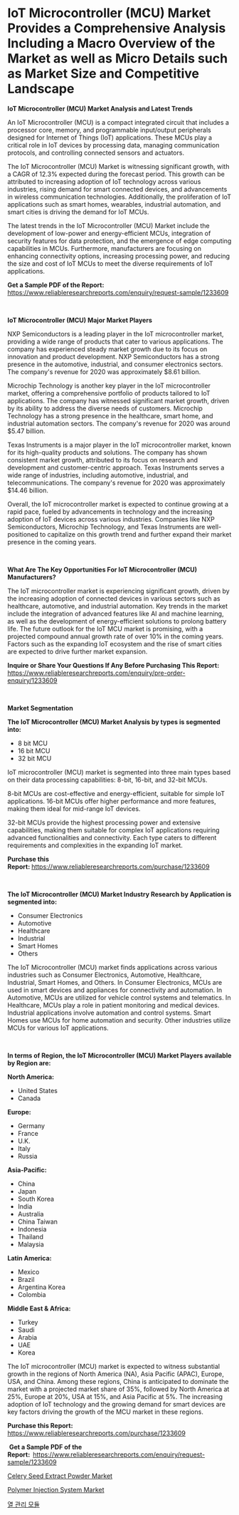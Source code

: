 <p><h1>IoT Microcontroller (MCU) Market Provides a Comprehensive Analysis Including a Macro Overview of the Market as well as Micro Details such as Market Size and Competitive Landscape</h1></p><p><strong>IoT Microcontroller (MCU) Market Analysis and Latest Trends</strong></p>
<p><p>An IoT Microcontroller (MCU) is a compact integrated circuit that includes a processor core, memory, and programmable input/output peripherals designed for Internet of Things (IoT) applications. These MCUs play a critical role in IoT devices by processing data, managing communication protocols, and controlling connected sensors and actuators.</p><p>The IoT Microcontroller (MCU) Market is witnessing significant growth, with a CAGR of 12.3% expected during the forecast period. This growth can be attributed to increasing adoption of IoT technology across various industries, rising demand for smart connected devices, and advancements in wireless communication technologies. Additionally, the proliferation of IoT applications such as smart homes, wearables, industrial automation, and smart cities is driving the demand for IoT MCUs.</p><p>The latest trends in the IoT Microcontroller (MCU) Market include the development of low-power and energy-efficient MCUs, integration of security features for data protection, and the emergence of edge computing capabilities in MCUs. Furthermore, manufacturers are focusing on enhancing connectivity options, increasing processing power, and reducing the size and cost of IoT MCUs to meet the diverse requirements of IoT applications.</p></p>
<p><strong>Get a Sample PDF of the Report:&nbsp;</strong> <a href="https://www.reliableresearchreports.com/enquiry/request-sample/1233609">https://www.reliableresearchreports.com/enquiry/request-sample/1233609</a></p>
<p>&nbsp;</p>
<p><strong>IoT Microcontroller (MCU) Major Market Players</strong></p>
<p><p>NXP Semiconductors is a leading player in the IoT microcontroller market, providing a wide range of products that cater to various applications. The company has experienced steady market growth due to its focus on innovation and product development. NXP Semiconductors has a strong presence in the automotive, industrial, and consumer electronics sectors. The company's revenue for 2020 was approximately $8.61 billion.</p><p>Microchip Technology is another key player in the IoT microcontroller market, offering a comprehensive portfolio of products tailored to IoT applications. The company has witnessed significant market growth, driven by its ability to address the diverse needs of customers. Microchip Technology has a strong presence in the healthcare, smart home, and industrial automation sectors. The company's revenue for 2020 was around $5.47 billion.</p><p>Texas Instruments is a major player in the IoT microcontroller market, known for its high-quality products and solutions. The company has shown consistent market growth, attributed to its focus on research and development and customer-centric approach. Texas Instruments serves a wide range of industries, including automotive, industrial, and telecommunications. The company's revenue for 2020 was approximately $14.46 billion.</p><p>Overall, the IoT microcontroller market is expected to continue growing at a rapid pace, fueled by advancements in technology and the increasing adoption of IoT devices across various industries. Companies like NXP Semiconductors, Microchip Technology, and Texas Instruments are well-positioned to capitalize on this growth trend and further expand their market presence in the coming years.</p></p>
<p>&nbsp;</p>
<p><strong>What Are The Key Opportunities For IoT Microcontroller (MCU) Manufacturers?</strong></p>
<p><p>The IoT microcontroller market is experiencing significant growth, driven by the increasing adoption of connected devices in various sectors such as healthcare, automotive, and industrial automation. Key trends in the market include the integration of advanced features like AI and machine learning, as well as the development of energy-efficient solutions to prolong battery life. The future outlook for the IoT MCU market is promising, with a projected compound annual growth rate of over 10% in the coming years. Factors such as the expanding IoT ecosystem and the rise of smart cities are expected to drive further market expansion.</p></p>
<p><strong>Inquire or Share Your Questions If Any Before Purchasing This Report:</strong> <a href="https://www.reliableresearchreports.com/enquiry/pre-order-enquiry/1233609">https://www.reliableresearchreports.com/enquiry/pre-order-enquiry/1233609</a></p>
<p>&nbsp;</p>
<p><strong>Market Segmentation</strong></p>
<p><strong>The IoT Microcontroller (MCU) Market Analysis by types is segmented into:</strong></p>
<p><ul><li>8 bit MCU</li><li>16 bit MCU</li><li>32 bit MCU</li></ul></p>
<p><p>IoT microcontroller (MCU) market is segmented into three main types based on their data processing capabilities: 8-bit, 16-bit, and 32-bit MCUs. </p><p>8-bit MCUs are cost-effective and energy-efficient, suitable for simple IoT applications. 16-bit MCUs offer higher performance and more features, making them ideal for mid-range IoT devices. </p><p>32-bit MCUs provide the highest processing power and extensive capabilities, making them suitable for complex IoT applications requiring advanced functionalities and connectivity. Each type caters to different requirements and complexities in the expanding IoT market.</p></p>
<p><strong>Purchase this Report:&nbsp;</strong><a href="https://www.reliableresearchreports.com/purchase/1233609">https://www.reliableresearchreports.com/purchase/1233609</a></p>
<p>&nbsp;</p>
<p><strong>The IoT Microcontroller (MCU) Market Industry Research by Application is segmented into:</strong></p>
<p><ul><li>Consumer Electronics</li><li>Automotive</li><li>Healthcare</li><li>Industrial</li><li>Smart Homes</li><li>Others</li></ul></p>
<p><p>The IoT Microcontroller (MCU) market finds applications across various industries such as Consumer Electronics, Automotive, Healthcare, Industrial, Smart Homes, and Others. In Consumer Electronics, MCUs are used in smart devices and appliances for connectivity and automation. In Automotive, MCUs are utilized for vehicle control systems and telematics. In Healthcare, MCUs play a role in patient monitoring and medical devices. Industrial applications involve automation and control systems. Smart Homes use MCUs for home automation and security. Other industries utilize MCUs for various IoT applications.</p></p>
<p>&nbsp;</p>
<p><strong>In terms of Region, the IoT Microcontroller (MCU) Market Players available by Region are:</strong></p>
<p>
    <p> <strong> North America: </strong>
        <ul>
            <li>United States</li>
            <li>Canada</li>
        </ul>
        </p> 
    <p> <strong> Europe: </strong>
        <ul>
            <li>Germany</li>
            <li>France</li>
            <li>U.K.</li>
            <li>Italy</li>
            <li>Russia</li>
        </ul>
        </p> 
    <p> <strong> Asia-Pacific: </strong>
        <ul>
            <li>China</li>
            <li>Japan</li>
            <li>South Korea</li>
            <li>India</li>
            <li>Australia</li>
            <li>China Taiwan</li>
            <li>Indonesia</li>
            <li>Thailand</li>
            <li>Malaysia</li>
        </ul>
        </p> 
    <p> <strong> Latin America: </strong>
        <ul>
            <li>Mexico</li>
            <li>Brazil</li>
            <li>Argentina Korea</li>
            <li>Colombia</li>
        </ul>
        </p> 
    <p> <strong> Middle East & Africa: </strong>
        <ul>
            <li>Turkey</li>
            <li>Saudi</li>
            <li>Arabia</li>
            <li>UAE</li>
            <li>Korea</li>
        </ul>
    </p>
    </p>
<p><p>The IoT microcontroller (MCU) market is expected to witness substantial growth in the regions of North America (NA), Asia Pacific (APAC), Europe, USA, and China. Among these regions, China is anticipated to dominate the market with a projected market share of 35%, followed by North America at 25%, Europe at 20%, USA at 15%, and Asia Pacific at 5%. The increasing adoption of IoT technology and the growing demand for smart devices are key factors driving the growth of the MCU market in these regions.</p></p>
<p><strong>Purchase this Report: </strong><a href="https://www.reliableresearchreports.com/purchase/1233609">https://www.reliableresearchreports.com/purchase/1233609</a></p>
<p>&nbsp;<strong>Get a Sample PDF of the Report:&nbsp;&nbsp;</strong><a href="https://www.reliableresearchreports.com/enquiry/request-sample/1233609">https://www.reliableresearchreports.com/enquiry/request-sample/1233609</a></p>
<p><strong></strong></p>
<p><p><a href="https://acidic-farm-354.notion.site/Celery-Seed-Extract-Powder-Market-Growth-Market-Trends-COVID-19-Impact-and-Forecasts-for-period-f-8a423c504a3249489a96dea686f0a72e">Celery Seed Extract Powder Market</a></p><p><a href="https://view.publitas.com/reportprime-1/polymer-injection-system-market-analysis-examines-its-scope-on-growth-opportunities-and-forecasted-trends-spanning-from-2024-to-2031/">Polymer Injection System Market</a></p><p><a href="https://github.com/hzumrdvas204296/Market-Research-Report-List-1/blob/main/988356412103.md">열 관리 모듈</a></p></p>